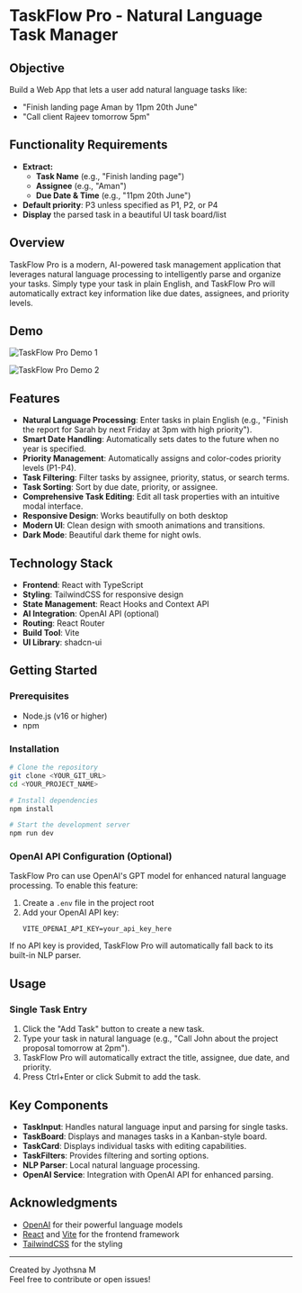 # TaskFlow Pro - Natural Language Task Manager

## Objective
Build a Web App that lets a user add natural language tasks like:
- "Finish landing page Aman by 11pm 20th June"
- "Call client Rajeev tomorrow 5pm"

## Functionality Requirements
- **Extract:**
  - **Task Name** (e.g., "Finish landing page")
  - **Assignee** (e.g., "Aman")
  - **Due Date & Time** (e.g., "11pm 20th June")
- **Default priority**: P3 unless specified as P1, P2, or P4
- **Display** the parsed task in a beautiful UI task board/list

## Overview

TaskFlow Pro is a modern, AI-powered task management application that leverages natural language processing to intelligently parse and organize your tasks. Simply type your task in plain English, and TaskFlow Pro will automatically extract key information like due dates, assignees, and priority levels.

## Demo

![TaskFlow Pro Demo 1](./fluent-task-board-main/task%202%20sc1.png)

![TaskFlow Pro Demo 2](./fluent-task-board-main/task2%20sc2.png)

## Features

- **Natural Language Processing**: Enter tasks in plain English (e.g., "Finish the report for Sarah by next Friday at 3pm with high priority").
- **Smart Date Handling**: Automatically sets dates to the future when no year is specified.
- **Priority Management**: Automatically assigns and color-codes priority levels (P1-P4).
- **Task Filtering**: Filter tasks by assignee, priority, status, or search terms.
- **Task Sorting**: Sort by due date, priority, or assignee.
- **Comprehensive Task Editing**: Edit all task properties with an intuitive modal interface.
- **Responsive Design**: Works beautifully on both desktop 
- **Modern UI**: Clean design with smooth animations and transitions.
- **Dark Mode**: Beautiful dark theme for night owls.

## Technology Stack

- **Frontend**: React with TypeScript
- **Styling**: TailwindCSS for responsive design
- **State Management**: React Hooks and Context API
- **AI Integration**: OpenAI API (optional)
- **Routing**: React Router
- **Build Tool**: Vite
- **UI Library**: shadcn-ui

## Getting Started

### Prerequisites

- Node.js (v16 or higher)
- npm

### Installation

```bash
# Clone the repository
git clone <YOUR_GIT_URL>
cd <YOUR_PROJECT_NAME>

# Install dependencies
npm install

# Start the development server
npm run dev
```

### OpenAI API Configuration (Optional)

TaskFlow Pro can use OpenAI's GPT model for enhanced natural language processing. To enable this feature:

1. Create a `.env` file in the project root
2. Add your OpenAI API key:  
   ```
   VITE_OPENAI_API_KEY=your_api_key_here
   ```

If no API key is provided, TaskFlow Pro will automatically fall back to its built-in NLP parser.

## Usage

### Single Task Entry
1. Click the "Add Task" button to create a new task.
2. Type your task in natural language (e.g., "Call John about the project proposal tomorrow at 2pm").
3. TaskFlow Pro will automatically extract the title, assignee, due date, and priority.
4. Press Ctrl+Enter or click Submit to add the task.

## Key Components

- **TaskInput**: Handles natural language input and parsing for single tasks.
- **TaskBoard**: Displays and manages tasks in a Kanban-style board.
- **TaskCard**: Displays individual tasks with editing capabilities.
- **TaskFilters**: Provides filtering and sorting options.
- **NLP Parser**: Local natural language processing.
- **OpenAI Service**: Integration with OpenAI API for enhanced parsing.

## Acknowledgments

- [OpenAI](https://openai.com/) for their powerful language models
- [React](https://reactjs.org/) and [Vite](https://vitejs.dev/) for the frontend framework
- [TailwindCSS](https://tailwindcss.com/) for the styling

---

Created by Jyothsna M  
Feel free to contribute or open issues!
